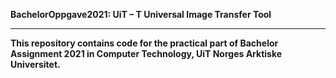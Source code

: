 <b>BachelorOppgave2021: UiT – T Universal Image Transfer Tool<b>
<hr>

This repository contains code for the practical part of Bachelor Assignment 2021 in Computer Technology, 
UiT Norges Arktiske Universitet.

